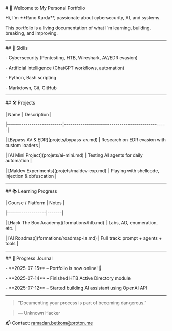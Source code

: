 \# 👋 Welcome to My Personal Portfolio



Hi, I'm \*\*Rano Karda\*\*, passionate about cybersecurity, AI, and systems.  

This portfolio is a living documentation of what I'm learning, building, breaking, and improving.



---



\## 🧠 Skills



\- Cybersecurity (Pentesting, HTB, Wireshark, AV/EDR evasion)

\- Artificial Intelligence (ChatGPT workflows, automation)

\- Python, Bash scripting

\- Markdown, Git, GitHub



---



\## 🛠️ Projects



| Name                      | Description                                      |

|---------------------------|--------------------------------------------------|

| \[Bypass AV \& EDR](projets/bypass-av.md)   | Research on EDR evasion with custom loaders |

| \[AI Mini Project](projets/ai-mini.md)     | Testing AI agents for daily automation      |

| \[Maldev Experiments](projets/maldev-exp.md) | Playing with shellcode, injection \& obfuscation |



---



\## 📚 Learning Progress



| Course / Platform | Notes |

|-------------------|-------|

| \[Hack The Box Academy](formations/htb.md) | Labs, AD, enumeration, etc. |

| \[AI Roadmap](formations/roadmap-ia.md) | Full track: prompt + agents + tools |



---



\## 📓 Progress Journal



\- \*\*2025-07-15\*\* – Portfolio is now online! 🚀  

\- \*\*2025-07-14\*\* – Finished HTB Active Directory module  

\- \*\*2025-07-12\*\* – Started building AI assistant using OpenAI API



---



> “Documenting your process is part of becoming dangerous.”  

> — Unknown Hacker



📬 Contact: ramadan.betkom@proton.me



